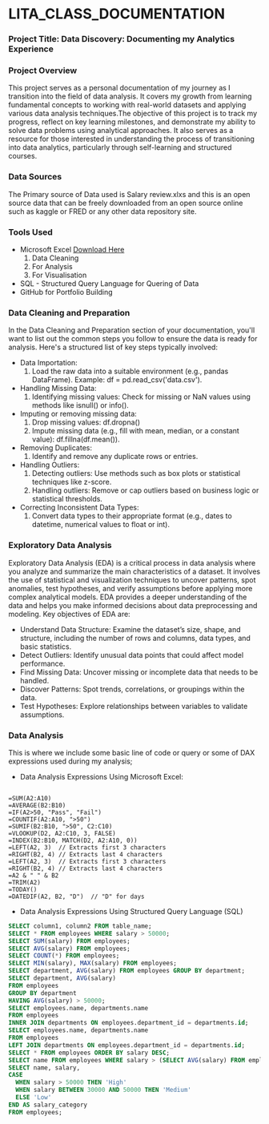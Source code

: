 # LITA_CLASS_DOCUMENTATION

### Project Title: Data Discovery: Documenting my Analytics Experience

### Project Overview
This project serves as a personal documentation of my journey as I transition into the field of data analysis. It covers my growth from learning fundamental concepts to working with real-world datasets and applying various data analysis techniques.The objective of this project is to track my progress, reflect on key learning milestones, and demonstrate my ability to solve data problems using analytical approaches. It also serves as a resource for those interested in understanding the process of transitioning into data analytics, particularly through self-learning and structured courses.

### Data Sources
The Primary source of Data used is Salary review.xlxs and this is an open source data that can be freely downloaded from an open source online such as kaggle or FRED or any other data repository site.

### Tools Used
- Microsoft Excel [Download Here](https://www.microsoft.com)
    1. Data Cleaning
    2. For Analysis
    3. For Visualisation
- SQL - Structured Query Language for Quering of Data
- GitHub for Portfolio Building

### Data Cleaning and Preparation
In the Data Cleaning and Preparation section of your documentation, you'll want to list out the common steps you follow to ensure the data is ready for analysis. Here's a structured list of key steps typically involved:
-    Data Importation:
        1. Load the raw data into a suitable environment (e.g., pandas DataFrame). Example: df = pd.read_csv('data.csv').
-    Handling Missing Data:
        1. Identifying missing values: Check for missing or NaN values using methods like isnull() or info().
-    Imputing or removing missing data:
        1. Drop missing values: df.dropna()
        2. Impute missing data (e.g., fill with mean, median, or a constant value): df.fillna(df.mean()).
-    Removing Duplicates:
        1. Identify and remove any duplicate rows or entries.
-    Handling Outliers:
        1. Detecting outliers: Use methods such as box plots or statistical techniques like z-score.
        2. Handling outliers: Remove or cap outliers based on business logic or statistical thresholds.
-    Correcting Inconsistent Data Types:
        1. Convert data types to their appropriate format (e.g., dates to datetime, numerical values to float or int).

### Exploratory Data Analysis
Exploratory Data Analysis (EDA) is a critical process in data analysis where you analyze and summarize the main characteristics of a dataset. It involves the use of statistical and visualization techniques to uncover patterns, spot anomalies, test hypotheses, and verify assumptions before applying more complex analytical models. EDA provides a deeper understanding of the data and helps you make informed decisions about data preprocessing and modeling. Key objectives of EDA are:
- Understand Data Structure: Examine the dataset’s size, shape, and structure, including the number of rows and columns, data types, and basic statistics.
- Detect Outliers: Identify unusual data points that could affect model performance.
- Find Missing Data: Uncover missing or incomplete data that needs to be handled.
- Discover Patterns: Spot trends, correlations, or groupings within the data.
- Test Hypotheses: Explore relationships between variables to validate assumptions.

### Data Analysis
This is where we include some basic line of code or query or some of DAX expressions used during my analysis;
- Data Analysis Expressions Using Microsoft Excel:
```EXCEL

=SUM(A2:A10)
=AVERAGE(B2:B10)
=IF(A2>50, "Pass", "Fail")
=COUNTIF(A2:A10, ">50")
=SUMIF(B2:B10, ">50", C2:C10)
=VLOOKUP(D2, A2:C10, 3, FALSE)
=INDEX(B2:B10, MATCH(D2, A2:A10, 0))
=LEFT(A2, 3)  // Extracts first 3 characters
=RIGHT(B2, 4) // Extracts last 4 characters
=LEFT(A2, 3)  // Extracts first 3 characters
=RIGHT(B2, 4) // Extracts last 4 characters
=A2 & " " & B2
=TRIM(A2)
=TODAY()
=DATEDIF(A2, B2, "D")  // "D" for days

```
- Data Analysis Expressions Using Structured Query Language (SQL)

```SQL
SELECT column1, column2 FROM table_name;
SELECT * FROM employees WHERE salary > 50000;
SELECT SUM(salary) FROM employees;
SELECT AVG(salary) FROM employees;
SELECT COUNT(*) FROM employees;
SELECT MIN(salary), MAX(salary) FROM employees;
SELECT department, AVG(salary) FROM employees GROUP BY department;
SELECT department, AVG(salary)
FROM employees
GROUP BY department
HAVING AVG(salary) > 50000;
SELECT employees.name, departments.name
FROM employees
INNER JOIN departments ON employees.department_id = departments.id;
SELECT employees.name, departments.name
FROM employees
LEFT JOIN departments ON employees.department_id = departments.id;
SELECT * FROM employees ORDER BY salary DESC;
SELECT name FROM employees WHERE salary > (SELECT AVG(salary) FROM employees);
SELECT name, salary, 
CASE
  WHEN salary > 50000 THEN 'High'
  WHEN salary BETWEEN 30000 AND 50000 THEN 'Medium'
  ELSE 'Low'
END AS salary_category
FROM employees;

```



